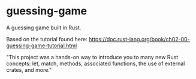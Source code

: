 # guessing-game
A guessing game built in Rust.

Based on the tutorial found here:
https://doc.rust-lang.org/book/ch02-00-guessing-game-tutorial.html

"This project was a hands-on way to introduce you to many new Rust concepts: let, match, methods, associated functions, the use of external crates, and more."
